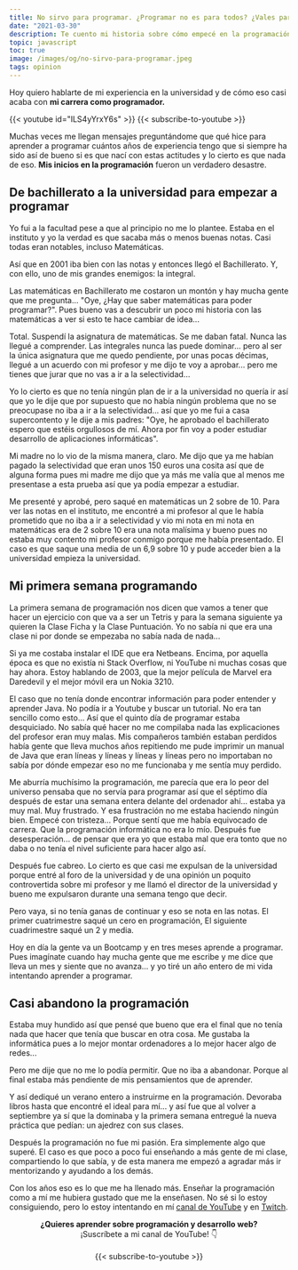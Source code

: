 ```yaml
---
title: No sirvo para programar. ¿Programar no es para todos? ¿Vales para programador?
date: "2021-03-30"
description: Te cuento mi historia sobre cómo empecé en la programación y mi experiencia al comenzar en esta carrera tras mi desastroso inicio en la universidad.
topic: javascript
toc: true
image: /images/og/no-sirvo-para-programar.jpeg
tags: opinion
---
```


Hoy quiero hablarte de mi experiencia en la universidad y de cómo eso casi acaba con **mi carrera como programador.**

{{< youtube id="ILS4yYrxY6s" >}}
{{< subscribe-to-youtube >}}

Muchas veces me llegan mensajes preguntándome que qué hice para aprender a programar cuántos años de experiencia tengo que si siempre ha sido así de bueno si es que nací con estas actitudes y lo cierto es que nada de eso. **Mis inicios en la programación** fueron un verdadero desastre.

## De bachillerato a la universidad para empezar a programar

Yo fui a la facultad pese a que al principio no me lo plantee. Estaba en el instituto y yo la verdad es que sacaba más o menos buenas notas. Casi todas eran notables, incluso Matemáticas.

Así que en 2001 iba bien con las notas y entonces llegó el Bachillerato. Y, con ello, uno de mis grandes enemigos: la integral.

Las matemáticas en Bachillerato me costaron un montón y hay mucha gente que me pregunta... "Oye, ¿Hay que saber matemáticas para poder programar?". Pues bueno vas a descubrir un poco mi historia con las matemáticas a ver si esto te hace cambiar de idea...

Total. Suspendí la asignatura de matemáticas. Se me daban fatal. Nunca las llegué a comprender. Las integrales nunca las puede dominar... pero al ser la única asignatura que me quedo pendiente, por unas pocas décimas, llegué a un acuerdo con mi profesor y me dijo te voy a aprobar... pero me tienes que jurar que no vas a ir a la selectividad...

Yo lo cierto es que no tenía ningún plan de ir a la universidad no quería ir así que yo le dije que por supuesto que no había ningún problema que no se preocupase no iba a ir a la selectividad... así que yo me fui a casa supercontento y le dije a mis padres: "Oye, he aprobado el bachillerato espero que estéis orgullosos de mí. Ahora por fin voy a poder estudiar desarrollo de aplicaciones informáticas".

Mi madre no lo vio de la misma manera, claro. Me dijo que ya me habían pagado la selectividad que eran unos 150 euros una cosita así que de alguna forma pues mi madre me dijo que ya más me valía que al menos me presentase a esta prueba así que ya podía empezar a estudiar.

Me presenté y aprobé, pero saqué en matemáticas un 2 sobre de 10. Para ver las notas en el instituto, me encontré a mi profesor al que le había prometido que no iba a ir a selectividad y vio mi nota en mi nota en matemáticas era de 2 sobre 10 era una nota malísima y bueno pues no estaba muy contento mi profesor conmigo porque me había presentado. El caso es que saque una media de un 6,9 sobre 10 y pude acceder bien a la universidad empieza la universidad.

## Mi primera semana programando

La primera semana de programación nos dicen que vamos a tener que hacer un ejercicio con que va a ser un Tetris y para la semana siguiente ya quieren la Clase Ficha y la Clase Puntuación. Yo no sabía ni que era una clase ni por donde se empezaba no sabía nada de nada...

Si ya me costaba instalar el IDE que era Netbeans. Encima, por aquella época es que no existía ni Stack Overflow, ni YouTube ni muchas cosas que hay ahora. Estoy hablando de 2003, que la mejor película de Marvel era Daredevil y el mejor móvil era un Nokia 3210.

El caso que no tenía donde encontrar información para poder entender y aprender Java. No podía ir a Youtube y buscar un tutorial. No era tan sencillo como esto... Así que el quinto día de programar estaba desquiciado. No sabía qué hacer no me compilaba nada las explicaciones del profesor eran muy malas. Mis compañeros también estaban perdidos había gente que lleva muchos años repitiendo me pude imprimir un manual de Java que eran líneas y líneas y líneas y líneas pero no importaban no sabía por dónde empezar eso no me funcionaba y me sentía muy perdido.

Me aburría muchísimo la programación, me parecía que era lo peor del universo pensaba que no servía para programar así que el séptimo día después de estar una semana entera delante del ordenador ahí... estaba ya muy mal. Muy frustrado. Y esa frustración no me estaba haciendo ningún bien. Empecé con tristeza... Porque sentí que me había equivocado de carrera. Que la programación informática no era lo mío. Después fue desesperación... de pensar que era yo que estaba mal que era tonto que no daba o no tenía el nivel suficiente para hacer algo así.

Después fue cabreo. Lo cierto es que casi me expulsan de la universidad porque entré al foro de la universidad y de una opinión un poquito controvertida sobre mi profesor y me llamó el director de la universidad y bueno me expulsaron durante una semana tengo que decir.

Pero vaya, si no tenía ganas de continuar y eso se nota en las notas. El primer cuatrimestre saqué un cero en programación, El siguiente cuadrimestre saqué un 2 y media.

Hoy en día la gente va un Bootcamp y en tres meses aprende a programar. Pues imagínate cuando hay mucha gente que me escribe y me dice que lleva un mes y siente que no avanza... y yo tiré un año entero de mi vida intentando aprender a programar.

## Casi abandono la programación

Estaba muy hundido así que pensé que bueno que era el final que no tenía nada que hacer que tenía que buscar en otra cosa. Me gustaba la informática pues a lo mejor montar ordenadores a lo mejor hacer algo de redes...

Pero me dije que no me lo podía permitir. Que no iba a abandonar. Porque al final estaba más pendiente de mis pensamientos que de aprender.

Y así dediqué un verano entero a instruirme en la programación. Devoraba libros hasta que encontré el ideal para mí... y así fue que al volver a septiembre ya sí que la dominaba y la primera semana entregué la nueva práctica que pedían: un ajedrez con sus clases.

Después la programación no fue mi pasión. Era simplemente algo que superé. El caso es que poco a poco fui enseñando a más gente de mi clase, compartiendo lo que sabía, y de esta manera me empezó a agradar más ir mentorizando y ayudando a los demás.

Con los años eso es lo que me ha llenado más. Enseñar la programación como a mí me hubiera gustado que me la enseñasen. No sé si lo estoy consiguiendo, pero lo estoy intentando en mí [canal de YouTube](https://midu.tube/) y en [Twitch](https://midu.live/).

<div style='text-align: center'>

**¿Quieres aprender sobre programación y desarrollo web?**<br />
¡Suscríbete a mi canal de YouTube! 👇
<br><br>
{{< subscribe-to-youtube >}}

</div>
